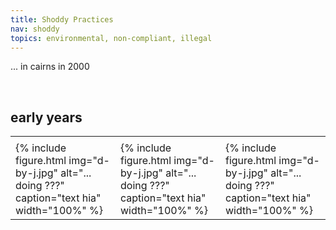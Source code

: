 ```yaml
---
title: Shoddy Practices
nav: shoddy
topics: environmental, non-compliant, illegal
---
```


... in cairns in 2000

&nbsp;&nbsp;

## early years

<table>
  <tr>
    <td> </td>
    <td> </td>
    <td> </td>
  </tr>
  <tr>
    <td>{% include figure.html img="d-by-j.jpg" alt="... doing ???" caption="text hia" width="100%" %}</td>
    <td>{% include figure.html img="d-by-j.jpg" alt="... doing ???" caption="text hia" width="100%" %}</td>
    <td>{% include figure.html img="d-by-j.jpg" alt="... doing ???" caption="text hia" width="100%" %}</td>
  </tr>

